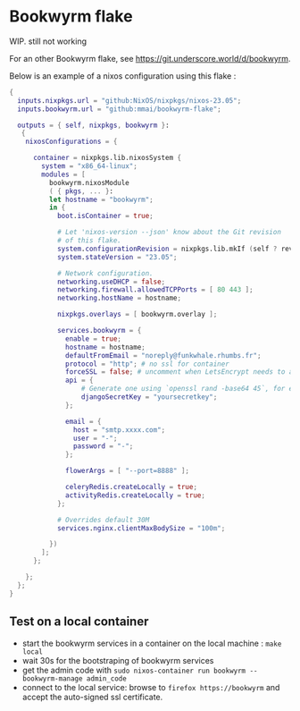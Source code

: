 # Bookwyrm flake

WIP. still not working 

For an other Bookwyrm flake, see https://git.underscore.world/d/bookwyrm.

Below is an example of a nixos configuration using this flake :

```nix
{
  inputs.nixpkgs.url = "github:NixOS/nixpkgs/nixos-23.05";
  inputs.bookwyrm.url = "github:mmai/bookwyrm-flake";

  outputs = { self, nixpkgs, bookwyrm }: 
   {
    nixosConfigurations = {

      container = nixpkgs.lib.nixosSystem {
        system = "x86_64-linux";
        modules = [
          bookwyrm.nixosModule
          ( { pkgs, ... }: 
          let hostname = "bookwyrm";
          in {
            boot.isContainer = true;

            # Let 'nixos-version --json' know about the Git revision
            # of this flake.
            system.configurationRevision = nixpkgs.lib.mkIf (self ? rev) self.rev;
            system.stateVersion = "23.05";

            # Network configuration.
            networking.useDHCP = false;
            networking.firewall.allowedTCPPorts = [ 80 443 ];
            networking.hostName = hostname;

            nixpkgs.overlays = [ bookwyrm.overlay ];

            services.bookwyrm = {
              enable = true;
              hostname = hostname;
              defaultFromEmail = "noreply@funkwhale.rhumbs.fr";
              protocol = "http"; # no ssl for container
              forceSSL = false; # uncomment when LetsEncrypt needs to access "http:" in order to check domain
              api = {
                  # Generate one using `openssl rand -base64 45`, for example
                  djangoSecretKey = "yoursecretkey";
              };

              email = {
                host = "smtp.xxxx.com";
                user = "-";
                password = "-";
              };

              flowerArgs = [ "--port=8888" ];

              celeryRedis.createLocally = true;
              activityRedis.createLocally = true;
            };

            # Overrides default 30M
            services.nginx.clientMaxBodySize = "100m";

          })
        ];
      };

    };
  };
}
```

## Test on a local container

- start the bookwyrm services in a container on the local machine : `make local`
- wait 30s for the bootstraping of bookwyrm services
- get the admin code with `sudo nixos-container run bookwyrm -- bookwyrm-manage admin_code`
- connect to the local service: browse to `firefox https://bookwyrm` and accept the auto-signed ssl certificate.
